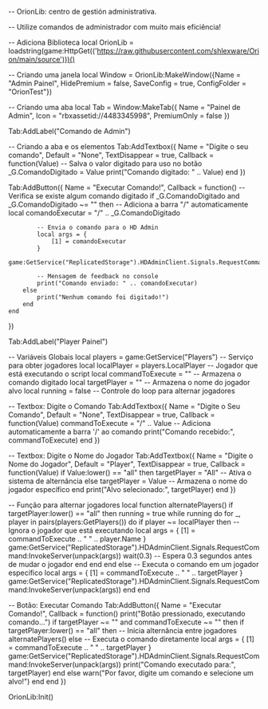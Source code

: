 -- OrionLib: centro de gestión administrativa.

-- Utilize comandos de administrador com muito mais eficiência!


 -- Adiciona Biblioteca
local OrionLib = loadstring(game:HttpGet(('https://raw.githubusercontent.com/shlexware/Orion/main/source')))()

 -- Criando uma janela
local Window = OrionLib:MakeWindow({Name = "Admin Painel", HidePremium = false, SaveConfig = true, ConfigFolder = "OrionTest"})

 -- Criando uma aba
local Tab = Window:MakeTab({
	Name = "Painel de Admin",
	Icon = "rbxassetid://4483345998",
	PremiumOnly = false
})

Tab:AddLabel("Comando de Admin")

-- Criando a aba e os elementos
Tab:AddTextbox({
    Name = "Digite o seu comando",
    Default = "None",
    TextDisappear = true,
    Callback = function(Value)
        -- Salva o valor digitado para uso no botão
        _G.ComandoDigitado = Value 
        print("Comando digitado: " .. Value)
    end
})

Tab:AddButton({
    Name = "Executar Comando!",
    Callback = function()
        -- Verifica se existe algum comando digitado
        if _G.ComandoDigitado and _G.ComandoDigitado ~= "" then
            -- Adiciona a barra "/" automaticamente
            local comandoExecutar = "/" .. _G.ComandoDigitado

            -- Envia o comando para o HD Admin
            local args = {
                [1] = comandoExecutar
            }
            game:GetService("ReplicatedStorage").HDAdminClient.Signals.RequestCommand:InvokeServer(unpack(args))
            
            -- Mensagem de feedback no console
            print("Comando enviado: " .. comandoExecutar)
        else
            print("Nenhum comando foi digitado!")
        end
    end    
}) 

Tab:AddLabel("Player Painel")

-- Variáveis Globais
local players = game:GetService("Players") -- Serviço para obter jogadores
local localPlayer = players.LocalPlayer -- Jogador que está executando o script
local commandToExecute = "" -- Armazena o comando digitado
local targetPlayer = "" -- Armazena o nome do jogador alvo
local running = false -- Controle do loop para alternar jogadores

-- Textbox: Digite o Comando
Tab:AddTextbox({
    Name = "Digite o Seu Comando",
    Default = "None",
    TextDisappear = true,
    Callback = function(Value)
        commandToExecute = "/" .. Value -- Adiciona automaticamente a barra '/' ao comando
        print("Comando recebido:", commandToExecute)
    end
})

-- Textbox: Digite o Nome do Jogador
Tab:AddTextbox({
    Name = "Digite o Nome do Jogador",
    Default = "Player",
    TextDisappear = true,
    Callback = function(Value)
        if Value:lower() == "all" then
            targetPlayer = "All" -- Ativa o sistema de alternância
        else
            targetPlayer = Value -- Armazena o nome do jogador específico
        end
        print("Alvo selecionado:", targetPlayer)
    end
})

-- Função para alternar jogadores
local function alternatePlayers()
    if targetPlayer:lower() == "all" then
        running = true
        while running do
            for _, player in pairs(players:GetPlayers()) do
                if player ~= localPlayer then -- Ignora o jogador que está executando
                    local args = {
                        [1] = commandToExecute .. " " .. player.Name
                    }
                    game:GetService("ReplicatedStorage").HDAdminClient.Signals.RequestCommand:InvokeServer(unpack(args))
                    wait(0.3) -- Espera 0.3 segundos antes de mudar o jogador
                end
            end
        end
    else
        -- Executa o comando em um jogador específico
        local args = {
            [1] = commandToExecute .. " " .. targetPlayer
        }
        game:GetService("ReplicatedStorage").HDAdminClient.Signals.RequestCommand:InvokeServer(unpack(args))
    end
end

-- Botão: Executar Comando
Tab:AddButton({
    Name = "Executar Comando!",
    Callback = function()
        print("Botão pressionado, executando comando...")
        if targetPlayer ~= "" and commandToExecute ~= "" then
            if targetPlayer:lower() == "all" then
                -- Inicia alternância entre jogadores
                alternatePlayers()
            else
                -- Executa o comando diretamente
                local args = {
                    [1] = commandToExecute .. " " .. targetPlayer
                }
                game:GetService("ReplicatedStorage").HDAdminClient.Signals.RequestCommand:InvokeServer(unpack(args))
                print("Comando executado para:", targetPlayer)
            end
        else
            warn("Por favor, digite um comando e selecione um alvo!")
        end
    end
})

OrionLib:Init()
